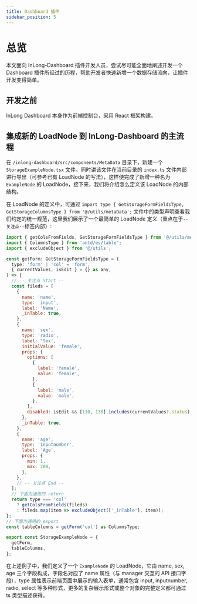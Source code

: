 ```yaml
---
title: Dashboard 插件
sidebar_position: 5
---
```


# 总览

本文面向 InLong-Dashboard 插件开发人员，尝试尽可能全面地阐述开发一个 Dashboard 插件所经过的历程，帮助开发者快速新增一个数据存储流向，让插件开发变得简单。

## 开发之前

InLong Dashboard 本身作为前端控制台，采用 React 框架构建。

## 集成新的 LoadNode 到 InLong-Dashboard 的主流程

在 `/inlong-dashboard/src/components/MetaData` 目录下，新建一个 `StorageExampleNode.tsx` 文件，同时讲该文件在当前目录的 `index.ts` 文件内部进行导出（可参考已有 LoadNode 的写法），这样便完成了新增一种名为 `ExampleNode` 的 LoadNode，接下来，我们将介绍怎么定义该 LoadNode 的内部结构。

在 LoadNode 的定义中，可通过 `import type { GetStorageFormFieldsType, GetStorageColumnsType } from '@/utils/metaData';` 文件中的类型声明查看我们约定的统一规范，这里我们展示了一个最简单的 LoadNode 定义（重点在于`--关注点--`标签内部）:

```js
import { getColsFromFields, GetStorageFormFieldsType } from '@/utils/metaData';
import { ColumnsType } from 'antd/es/table';
import { excludeObject } from '@/utils';

const getForm: GetStorageFormFieldsType = (
  type: 'form' | 'col' = 'form',
  { currentValues, isEdit } = {} as any,
) => {
  // -- 关注点 Start --
  const fileds = [
    {
      name: 'name',
      type: 'input',
      label: 'Name',
      _inTable: true,
    },
    {
      name: 'sex',
      type: 'radio',
      label: 'Sex',
      initialValue: 'female',
      props: {
        options: [
          {
            label: 'female',
            value: 'female',
          },
          {
            label: 'male',
            value: 'male',
          },
        ],
        disabled: isEdit && [110, 130].includes(currentValues?.status),
      },
      _inTable: true,
    },
    {
      name: 'age',
      type: 'inputnumber',
      label: 'Age',
      props: {
        min: 1,
        max: 200,
      },
    },
    // -- 关注点 End --
  ];
  // 下面为通用的 return
  return type === 'col'
    ? getColsFromFields(fileds)
    : fileds.map(item => excludeObject(['_inTable'], item));
};
// 下面为通用的 export
const tableColumns = getForm('col') as ColumnsType;

export const StorageExampleNode = {
  getForm,
  tableColumns,
};
```

在上述例子中，我们定义了一个 `ExampleNode` 的 LoadNode，它由 name, sex, age 三个字段构成，字段名对应了 name 属性（与 manager 交互的 API 接口字段），type 属性表示前端页面中展示的输入表单，通常包含 input, inputnumber, radio, select 等多种形式，更多的复杂展示形式或整个对象的完整定义都可通过 ts 类型描述获得。
